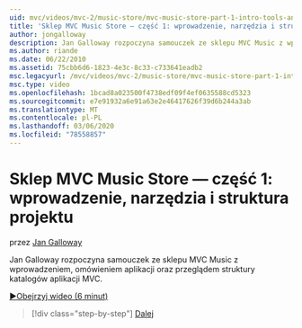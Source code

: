 ```yaml
---
uid: mvc/videos/mvc-2/music-store/mvc-music-store-part-1-intro-tools-and-project-structure
title: 'Sklep MVC Music Store — część 1: wprowadzenie, narzędzia i struktura projektu | Microsoft Docs'
author: jongalloway
description: Jan Galloway rozpoczyna samouczek ze sklepu MVC Music z wprowadzeniem, omówieniem aplikacji oraz przeglądem struktury katalogów składnika MVC instalacja...
ms.author: riande
ms.date: 06/22/2010
ms.assetid: 75cbb6d6-1823-4e3c-8c33-c733641eadb2
msc.legacyurl: /mvc/videos/mvc-2/music-store/mvc-music-store-part-1-intro-tools-and-project-structure
msc.type: video
ms.openlocfilehash: 1bcad8a023500f4738edf09f4ef0635588cd5323
ms.sourcegitcommit: e7e91932a6e91a63e2e46417626f39d6b244a3ab
ms.translationtype: MT
ms.contentlocale: pl-PL
ms.lasthandoff: 03/06/2020
ms.locfileid: "78558857"
---
```

# <a name="mvc-music-store-part-1-intro-tools-and-project-structure"></a>Sklep MVC Music Store — część 1: wprowadzenie, narzędzia i struktura projektu

przez [Jan Galloway](https://github.com/jongalloway)

Jan Galloway rozpoczyna samouczek ze sklepu MVC Music z wprowadzeniem, omówieniem aplikacji oraz przeglądem struktury katalogów aplikacji MVC.

[&#9654;Obejrzyj wideo (6 minut)](https://channel9.msdn.com/Blogs/ASP-NET-Site-Videos/mvc-music-store-part-1-intro-tools-and-project-structure)

> [!div class="step-by-step"]
> [Dalej](mvc-music-store-part-2-controllers.md)
